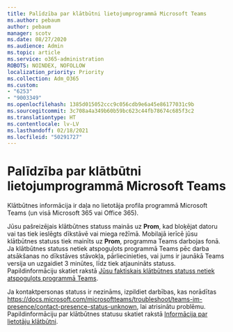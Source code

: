 ```yaml
---
title: Palīdzība par klātbūtni lietojumprogrammā Microsoft Teams
ms.author: pebaum
author: pebaum
manager: scotv
ms.date: 08/27/2020
ms.audience: Admin
ms.topic: article
ms.service: o365-administration
ROBOTS: NOINDEX, NOFOLLOW
localization_priority: Priority
ms.collection: Adm_O365
ms.custom:
- "6253"
- "9003349"
ms.openlocfilehash: 1385d015052ccc9c056cdb9e6a45e86177031c9b
ms.sourcegitcommit: 3c708a4a349b60b59bc623c44fb78674c685f3c2
ms.translationtype: HT
ms.contentlocale: lv-LV
ms.lasthandoff: 02/18/2021
ms.locfileid: "50291727"
---
```

# <a name="help-with-presence-in-microsoft-teams"></a>Palīdzība par klātbūtni lietojumprogrammā Microsoft Teams

Klātbūtnes informācija ir daļa no lietotāja profila programmā Microsoft Teams (un visā Microsoft 365 vai Office 365). 

Jūsu pašreizējais klātbūtnes statuss mainās uz **Prom**, kad bloķējat datoru vai tas tiek ieslēgts dīkstāvē vai miega režīmā. Mobilajā ierīcē jūsu klātbūtnes statuss tiek mainīts uz **Prom**, programma Teams darbojas fonā. Ja klātbūtnes statuss netiek atspoguļots programmā Teams pēc darba atsākšanas no dīkstāves stāvokļa, pārliecinieties, vai jums ir jaunākā Teams versija un uzgaidiet 3 minūtes, līdz tiek atjaunināts statuss. Papildinformāciju skatiet rakstā [Jūsu faktiskais klātbūtnes statuss netiek atspoguļots programmā Teams](https://docs.microsoft.com/microsoftteams/troubleshoot/teams-im-presence/presence-not-show-actual-status).

Ja kontaktpersonas statuss ir nezināms, izpildiet darbības, kas norādītas https://docs.microsoft.com/microsoftteams/troubleshoot/teams-im-presence/contact-presence-status-unknown, lai atrisinātu problēmu.
Papildinformāciju par klātbūtnes statusu skatiet rakstā [Informācija par lietotāju klātbūtni](https://docs.microsoft.com/microsoftteams/presence-admins).

